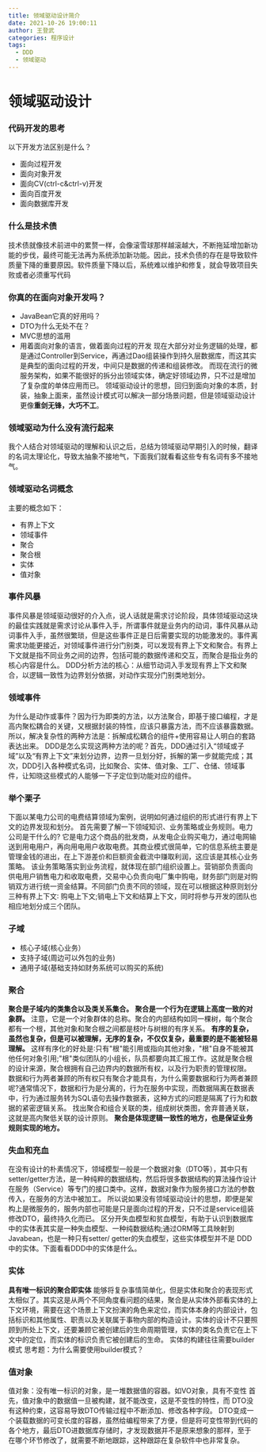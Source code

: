 ```yaml
---
title: 领域驱动设计简介
date: 2021-10-26 19:00:11
author: 王登武
categories: 程序设计
tags:
  - DDD
  - 领域驱动
---
```

# 领域驱动设计
### 代码开发的思考
以下开发方法区别是什么？
* 面向过程开发
* 面向对象开发
* 面向CV(ctrl-c&ctrl-v)开发
* 面向百度开发
* 面向数据库开发

### 什么是技术债
技术债就像技术前进中的累赘一样，会像滚雪球那样越滚越大，不断拖延增加新功能的步伐，最终可能无法再为系统添加新功能。因此，技术负债的存在是导致软件质量下降的重要原因。软件质量下降以后，系统难以维护和修复，就会导致项目失败或者必须重写代码

### 你真的在面向对象开发吗？
* JavaBean它真的好用吗？
* DTO为什么无处不在？
* MVC思想的滥用
* 用着面向对象的语言，做着面向过程的开发
现在大部分对业务逻辑的处理，都是通过Controller到Service，再通过Dao组装操作到持久层数据库，而这其实是典型的面向过程的开发，中间只是数据的传递和组装修改。
而现在流行的微服务架构，如果不能很好的拆分出领域实体，确定好领域边界，只不过是增加了复杂度的单体应用而已。
领域驱动设计的思想，回归到面向对象的本质，封装，抽象上面来，虽然设计模式可以解决一部分场景问题，但是领域驱动设计更像**重剑无锋，大巧不工**。

### 领域驱动为什么没有流行起来
我个人结合对领域驱动的理解和认识之后，总结为领域驱动早期引入的时候，翻译的名词太理论化，导致太抽象不接地气，下面我们就看看这些专有名词有多不接地气。
### 领域驱动名词概念
主要的概念如下：
* 有界上下文
* 领域事件
* 聚合
* 聚合根
* 实体
* 值对象


### 事件风暴
事件风暴是领域驱动很好的介入点，说人话就是需求讨论阶段，具体领域驱动这块的最佳实践就是需求讨论从事件入手，所谓事件就是业务内的动词，事件风暴从动词事件入手，虽然很繁琐，但是这些事件正是日后需要实现的功能激发的。事件离需求功能更接近，对领域事件进行分门别类，可以发现有界上下文和聚合。有界上下文就是指不同业务之间的边界，包括可能的数据传递和交互，而聚合是指业务的核心内容是什么。
DDD分析方法的核心：从细节动词入手发现有界上下文和聚合，以逻辑一致性为边界划分依据，对动作实现分门别类地划分。
### 领域事件
为什么是动作或事件？因为行为即类的方法，以方法聚合，即基于接口编程，才是高内聚松耦合的关键，又根据封装的特性，应该只暴露方法，而不应该暴露数据。所以，解决复杂性的两种方法是：拆解成松耦合的组件+使用容易让人明白的套路表达出来。
DDD是怎么实现这两种方法的呢？首先，DDD通过引入“领域或子域”以及“有界上下文”来划分边界，边界一旦划分好，拆解的第一步就能完成；其次，DDD引入各种模式名词，比如聚合、实体、值对象、工厂、仓储、领域事件，让知晓这些模式的人能够一下子定位到功能对应的组件。
### 举个栗子
下面以某电力公司的电费结算领域为案例，说明如何通过组织的形式进行有界上下文的边界发现和划分。
首先需要了解一下领域知识、业务策略或业务规则。电力公司是干什么的? 它是电力这个商品的批发商，从发电企业购买电力，通过电网输送到用电用户，再向用电用户收取电费。其商业模式很简单，它的信息系统主要是管理金钱的进出，在上下游差价和巨额资金截流中赚取利润，这应该是其核心业务策略。
该业务策略落实到业务流程，就体现在部门组织设置上。营销部负责面向供电用户销售电力和收取电费，交易中心负责向电厂集中购电，财务部门则是对购销双方进行统一资金结算。不同部门负责不同的领域，现在可以根据这种原则划分三种有界上下文∶ 购电上下文;销电上下文和结算上下文，同时将参与开发的团队也相应地划分成三个团队。
### 子域
* 核心子域(核心业务）
* 支持子域(周边可以外包的业务)
* 通用子域(基础支持如财务系统可以购买的系统)

### 聚合
**聚合是子域内的类集合以及类关系集合。**
**聚合是一个行为在逻辑上高度一致的对象群。**
注意，它是一个对象群体的总称。聚合的内部结构如同一棵树，每个聚合都有一个根，其他对象和聚合根之间都是枝叶与树根的有序关系。
**有序的复杂，虽然也复杂，但是可以被理解，无序的复杂，不仅仅复杂，最重要的是不能被轻易理解。**
这样有序化的好处是∶只有"根"能引用或指向其他对象，"根"自身不能被其他任何对象引用;"根"类似团队的小组长，队员都要向其汇报工作。这就是聚合根的设计来源，聚合根拥有自己边界内的数据所有权，以及行为职责的管理权限。
数据和行为两者兼顾的所有权只有聚合才能具有，为什么需要数据和行为两者兼顾呢?通常情况下，数据和行为是分离的，行为在服务中实现，而数据隔离在数据表中，行为通过服务转为SQL语句去操作数据表，这种方式的问题是隔离了行为和数据的紧密逻辑关系。
找出聚合和组合关联的类，组成树状类图，舍弃普通关联，这就是高内聚低关联的设计原则。
**聚合是体现逻辑一致性的地方，也是保证业务规则实现的地方。**
### 失血和充血
在没有设计的朴素情况下，领域模型一般是一个数据对象（DTO等），其中只有setter/getter方法，是一种纯粹的数据结构，然后将很多数据结构的算法操作设计在服务（Service）等专门的接口类中。这样，数据对象作为服务接口方法的参数传入，在服务的方法中被加工。
所以说如果没有领域驱动设计的思想，即便是架构上是微服务的，服务内部也可能是只是面向过程的开发，只不过是service组装修改DTO，最终持久化而已。
区分开失血模型和贫血模型，有助于认识到数据库中的实体表其实是一种失血模型、一种纯数据结构;通过ORM等工具映射到Javabean，也是一种只有setter/ getter的失血模型，这些实体模型并不是 DDD中的实体。下面看看DDD中的实体是什么。
### 实体
**具有唯一标识的聚合即实体**
能够将复杂事情简单化，但是实体和聚合的表现形式太相似了。其实这是从两个不同角度看问题的结果，聚合是从实体外部看实体的上下文环境，需要在这个场景上下文扮演的角色来定位，而实体本身的内部设计，包括标识和其他属性、职责以及关联属于事物内部的构造设计。实体的设计不只要照顾到所处上下文，还要兼顾它被创建后的生命周期管理，实体的类名负责它在上下文中的定位，而实体的标识负责它被创建后的生命。
实体的构建往往需要builder模式
思考题：为什么需要使用builder模式？
### 值对象
值对象：没有唯一标识的对象，是一堆数据值的容器。如VO对象，具有不变性
首先，值对象中的数据值一旦被构建，就不能改变，这是不变性的特性，而 DTO没有这种约束，这容易导致DTO传输过程中不断添加、修改各种字段。 DTO变成一个装载数据的可变长度的容器，虽然给编程带来了方便，但是将可变性带到代码的各个地方，最后DTO进数据库存储时，才发现数据并不是原来想象的那样，至于在哪个环节修改了，就需要不断地跟踪，这种跟踪在复杂软件中也非常复杂。